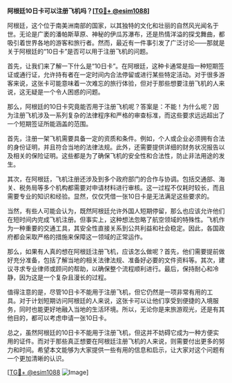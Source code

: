 **阿根廷10日卡可以注册飞机吗？[[TG💪+ @esim1088](https://t.me/s/esim1088)]**

阿根廷，这个位于南美洲南部的国家，以其独特的文化和壮丽的自然风光闻名于世。无论是广袤的潘帕斯草原、神秘的伊瓜苏瀑布，还是热情洋溢的探戈舞曲，都吸引着世界各地的游客和旅行者。然而，最近有一件事引发了广泛讨论——那就是关于阿根廷的“10日卡”是否可以用于注册飞机的问题。

首先，让我们来了解一下什么是“10日卡”。在阿根廷，这种卡通常是指一种短期签证或通行证，允许持有者在一定时间内合法停留或进行某些特定活动。对于很多游客来说，这张卡可能意味着一次难忘的旅行体验，但对于那些想要注册飞机的人来说，这无疑是一个令人困惑的问题。

那么，阿根廷的10日卡究竟能否用于注册飞机呢？答案是：不能！为什么呢？因为注册飞机涉及一系列复杂的法律程序和严格的审查标准，而这些要求远远超出了一个短期签证所能涵盖的范围。

首先，注册一架飞机需要具备一定的资质和条件。例如，个人或企业必须拥有合法的身份证明，并且符合当地的法律法规。此外，还需要提供详细的财务状况报告以及相关的保险证明。这些都是为了确保飞机的安全性和合法性，防止非法用途的发生。

其次，在阿根廷，飞机注册还涉及到多个政府部门的合作与协调。包括交通部、海关、税务局等多个机构都需要对申请材料进行审核。这一过程不仅耗时较长，而且需要专业的知识和经验。显然，仅仅凭借一张10日卡是无法满足这些要求的。

当然，有些人可能会认为，既然阿根廷允许外国人短期停留，那么也应该允许他们在短时间内完成飞机注册。但事实上，这种想法忽略了航空领域的特殊性。飞机作为一种重要的交通工具，其安全性直接关系到公共利益和社会稳定。因此，各国政府都会采取严格的措施来保障这一领域的正常运作。

那么，如果有人真的想在阿根廷注册飞机，应该怎么做呢？首先，他们需要提前做好充分准备，包括了解当地的相关法律法规、准备好必要的文件资料等。其次，建议寻求专业律师或顾问的帮助，以确保整个流程顺利进行。最后，保持耐心和冷静，因为这是一个复杂且漫长的过程。

值得注意的是，尽管10日卡不能用于注册飞机，但它仍然是一项非常有用的工具。对于计划短期访问阿根廷的人来说，这张卡可以让他们享受到便捷的入境服务，同时也能更好地融入当地的生活环境。所以，无论你是来旅游观光，还是有其他目的，都可以考虑申请一张10日卡。

总之，虽然阿根廷的10日卡不能用于注册飞机，但这并不妨碍它成为一种方便实用的证件。而对于那些真正想要在阿根廷注册飞机的人来说，则需要付出更多的努力和时间。希望本文能够为大家提供一些有用的信息和启示，让大家对这个问题有一个更加清晰的认识。

[[TG💪+ @esim1088](https://t.me/s/esim1088) ![Image](https://i.postimg.cc/4NQfJmqS/Snipaste-2025-05-13-00-14-12.png)]